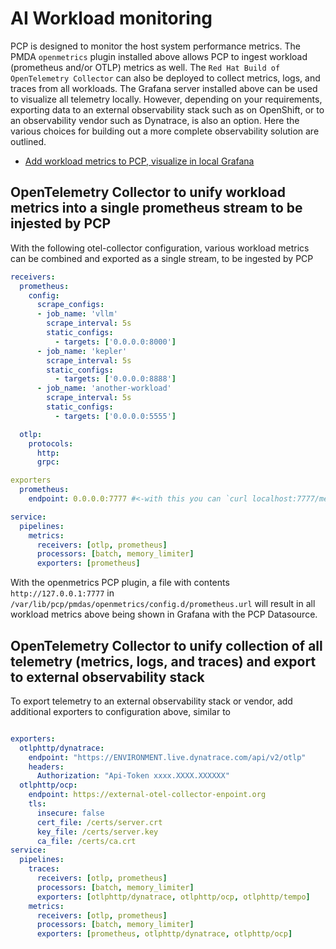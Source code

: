 # AI Workload monitoring

PCP is designed to monitor the host system performance metrics. The PMDA `openmetrics` plugin installed above allows PCP to ingest workload
(prometheus and/or OTLP) metrics as well. The `Red Hat Build of OpenTelemetry Collector` can also be deployed to collect metrics, logs, and traces from all
workloads. The Grafana server installed above can be used to visualize all telemetry locally. However, depending on your requirements, exporting data
to an external observability stack such as on OpenShift, or to an observability vendor such as Dynatrace, is also an option.
Here the various choices for building out a more complete observability solution are outlined.

* [Add workload metrics to PCP, visualize in local Grafana](./pcp-workload-monitoring/pcp-pmda-openmetrics.md)

## OpenTelemetry Collector to unify workload metrics into a single prometheus stream to be injested by PCP

With the following otel-collector configuration, various workload metrics can be combined and exported as a single stream, to be ingested by PCP

```yaml
receivers:
  prometheus:
    config:
      scrape_configs:
      - job_name: 'vllm'
        scrape_interval: 5s
        static_configs:
          - targets: ['0.0.0.0:8000']
      - job_name: 'kepler'
        scrape_interval: 5s
        static_configs:
          - targets: ['0.0.0.0:8888']
      - job_name: 'another-workload'
        scrape_interval: 5s
        static_configs:
          - targets: ['0.0.0.0:5555']

  otlp:
    protocols:
      http:
      grpc:

exporters
  prometheus:
    endpoint: 0.0.0.0:7777 #<-with this you can `curl localhost:7777/metrics` to see all metrics

service:
  pipelines:
    metrics:
      receivers: [otlp, prometheus]
      processors: [batch, memory_limiter]
      exporters: [prometheus]
```

With the openmetrics PCP plugin, a file with contents `http://127.0.0.1:7777` in `/var/lib/pcp/pmdas/openmetrics/config.d/prometheus.url`
will result in all workload metrics above being shown in Grafana with the PCP Datasource.

## OpenTelemetry Collector to unify collection of all telemetry (metrics, logs, and traces) and export to external observability stack

To export telemetry to an external observability stack or vendor, add additional exporters to configuration above, similar to

```yaml

exporters:
  otlphttp/dynatrace:
    endpoint: "https://ENVIRONMENT.live.dynatrace.com/api/v2/otlp"
    headers:
      Authorization: "Api-Token xxxx.XXXX.XXXXXX"
  otlphttp/ocp:
    endpoint: https://external-otel-collector-enpoint.org
    tls:
      insecure: false
      cert_file: /certs/server.crt
      key_file: /certs/server.key
      ca_file: /certs/ca.crt
service:
  pipelines:
    traces:
      receivers: [otlp, prometheus]
      processors: [batch, memory_limiter]
      exporters: [otlphttp/dynatrace, otlphttp/ocp, otlphttp/tempo]
    metrics:
      receivers: [otlp, prometheus]
      processors: [batch, memory_limiter]
      exporters: [prometheus, otlphttp/dynatrace, otlphttp/ocp]
```

